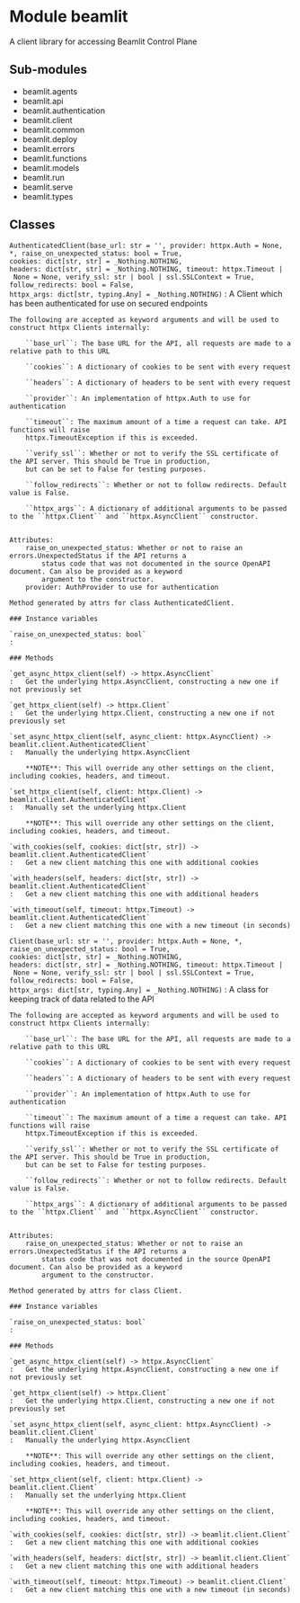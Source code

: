 Module beamlit
==============
A client library for accessing Beamlit Control Plane

Sub-modules
-----------
* beamlit.agents
* beamlit.api
* beamlit.authentication
* beamlit.client
* beamlit.common
* beamlit.deploy
* beamlit.errors
* beamlit.functions
* beamlit.models
* beamlit.run
* beamlit.serve
* beamlit.types

Classes
-------

`AuthenticatedClient(base_url: str = '', provider: httpx.Auth = None, *, raise_on_unexpected_status: bool = True, cookies: dict[str, str] = _Nothing.NOTHING, headers: dict[str, str] = _Nothing.NOTHING, timeout: httpx.Timeout | None = None, verify_ssl: str | bool | ssl.SSLContext = True, follow_redirects: bool = False, httpx_args: dict[str, typing.Any] = _Nothing.NOTHING)`
:   A Client which has been authenticated for use on secured endpoints
    
    The following are accepted as keyword arguments and will be used to construct httpx Clients internally:
    
        ``base_url``: The base URL for the API, all requests are made to a relative path to this URL
    
        ``cookies``: A dictionary of cookies to be sent with every request
    
        ``headers``: A dictionary of headers to be sent with every request
    
        ``provider``: An implementation of httpx.Auth to use for authentication
    
        ``timeout``: The maximum amount of a time a request can take. API functions will raise
        httpx.TimeoutException if this is exceeded.
    
        ``verify_ssl``: Whether or not to verify the SSL certificate of the API server. This should be True in production,
        but can be set to False for testing purposes.
    
        ``follow_redirects``: Whether or not to follow redirects. Default value is False.
    
        ``httpx_args``: A dictionary of additional arguments to be passed to the ``httpx.Client`` and ``httpx.AsyncClient`` constructor.
    
    
    Attributes:
        raise_on_unexpected_status: Whether or not to raise an errors.UnexpectedStatus if the API returns a
            status code that was not documented in the source OpenAPI document. Can also be provided as a keyword
            argument to the constructor.
        provider: AuthProvider to use for authentication
    
    Method generated by attrs for class AuthenticatedClient.

    ### Instance variables

    `raise_on_unexpected_status: bool`
    :

    ### Methods

    `get_async_httpx_client(self) ‑> httpx.AsyncClient`
    :   Get the underlying httpx.AsyncClient, constructing a new one if not previously set

    `get_httpx_client(self) ‑> httpx.Client`
    :   Get the underlying httpx.Client, constructing a new one if not previously set

    `set_async_httpx_client(self, async_client: httpx.AsyncClient) ‑> beamlit.client.AuthenticatedClient`
    :   Manually the underlying httpx.AsyncClient
        
        **NOTE**: This will override any other settings on the client, including cookies, headers, and timeout.

    `set_httpx_client(self, client: httpx.Client) ‑> beamlit.client.AuthenticatedClient`
    :   Manually set the underlying httpx.Client
        
        **NOTE**: This will override any other settings on the client, including cookies, headers, and timeout.

    `with_cookies(self, cookies: dict[str, str]) ‑> beamlit.client.AuthenticatedClient`
    :   Get a new client matching this one with additional cookies

    `with_headers(self, headers: dict[str, str]) ‑> beamlit.client.AuthenticatedClient`
    :   Get a new client matching this one with additional headers

    `with_timeout(self, timeout: httpx.Timeout) ‑> beamlit.client.AuthenticatedClient`
    :   Get a new client matching this one with a new timeout (in seconds)

`Client(base_url: str = '', provider: httpx.Auth = None, *, raise_on_unexpected_status: bool = True, cookies: dict[str, str] = _Nothing.NOTHING, headers: dict[str, str] = _Nothing.NOTHING, timeout: httpx.Timeout | None = None, verify_ssl: str | bool | ssl.SSLContext = True, follow_redirects: bool = False, httpx_args: dict[str, typing.Any] = _Nothing.NOTHING)`
:   A class for keeping track of data related to the API
    
    The following are accepted as keyword arguments and will be used to construct httpx Clients internally:
    
        ``base_url``: The base URL for the API, all requests are made to a relative path to this URL
    
        ``cookies``: A dictionary of cookies to be sent with every request
    
        ``headers``: A dictionary of headers to be sent with every request
    
        ``provider``: An implementation of httpx.Auth to use for authentication
    
        ``timeout``: The maximum amount of a time a request can take. API functions will raise
        httpx.TimeoutException if this is exceeded.
    
        ``verify_ssl``: Whether or not to verify the SSL certificate of the API server. This should be True in production,
        but can be set to False for testing purposes.
    
        ``follow_redirects``: Whether or not to follow redirects. Default value is False.
    
        ``httpx_args``: A dictionary of additional arguments to be passed to the ``httpx.Client`` and ``httpx.AsyncClient`` constructor.
    
    
    Attributes:
        raise_on_unexpected_status: Whether or not to raise an errors.UnexpectedStatus if the API returns a
            status code that was not documented in the source OpenAPI document. Can also be provided as a keyword
            argument to the constructor.
    
    Method generated by attrs for class Client.

    ### Instance variables

    `raise_on_unexpected_status: bool`
    :

    ### Methods

    `get_async_httpx_client(self) ‑> httpx.AsyncClient`
    :   Get the underlying httpx.AsyncClient, constructing a new one if not previously set

    `get_httpx_client(self) ‑> httpx.Client`
    :   Get the underlying httpx.Client, constructing a new one if not previously set

    `set_async_httpx_client(self, async_client: httpx.AsyncClient) ‑> beamlit.client.Client`
    :   Manually the underlying httpx.AsyncClient
        
        **NOTE**: This will override any other settings on the client, including cookies, headers, and timeout.

    `set_httpx_client(self, client: httpx.Client) ‑> beamlit.client.Client`
    :   Manually set the underlying httpx.Client
        
        **NOTE**: This will override any other settings on the client, including cookies, headers, and timeout.

    `with_cookies(self, cookies: dict[str, str]) ‑> beamlit.client.Client`
    :   Get a new client matching this one with additional cookies

    `with_headers(self, headers: dict[str, str]) ‑> beamlit.client.Client`
    :   Get a new client matching this one with additional headers

    `with_timeout(self, timeout: httpx.Timeout) ‑> beamlit.client.Client`
    :   Get a new client matching this one with a new timeout (in seconds)